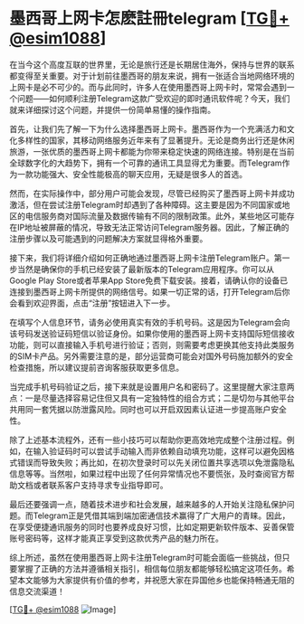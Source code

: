 # 墨西哥上网卡怎麽註冊telegram [[TG💪+ @esim1088](https://t.me/s/esim1088)]

在当今这个高度互联的世界里，无论是旅行还是长期居住海外，保持与世界的联系都变得至关重要。对于计划前往墨西哥的朋友来说，拥有一张适合当地网络环境的上网卡是必不可少的。而与此同时，许多人在使用墨西哥上网卡时，常常会遇到一个问题——如何顺利注册Telegram这款广受欢迎的即时通讯软件呢？今天，我们就来详细探讨这个问题，并提供一份简单易懂的操作指南。

首先，让我们先了解一下为什么选择墨西哥上网卡。墨西哥作为一个充满活力和文化多样性的国家，其移动网络服务近年来有了显著提升。无论是商务出行还是休闲旅游，一张优质的墨西哥上网卡都能为你带来稳定快速的网络连接。特别是在当前全球数字化的大趋势下，拥有一个可靠的通讯工具显得尤为重要。而Telegram作为一款功能强大、安全性能极高的聊天应用，无疑是很多人的首选。

然而，在实际操作中，部分用户可能会发现，尽管已经购买了墨西哥上网卡并成功激活，但在尝试注册Telegram时却遇到了各种障碍。这主要是因为不同国家或地区的电信服务商对国际流量及数据传输有不同的限制政策。此外，某些地区可能存在IP地址被屏蔽的情况，导致无法正常访问Telegram服务器。因此，了解正确的注册步骤以及可能遇到的问题解决方案就显得格外重要。

接下来，我们将详细介绍如何正确地通过墨西哥上网卡注册Telegram账户。第一步当然是确保你的手机已经安装了最新版本的Telegram应用程序。你可以从Google Play Store或者苹果App Store免费下载安装。接着，请确认你的设备已连接到墨西哥上网卡所提供的网络信号。如果一切正常的话，打开Telegram后你会看到欢迎界面，点击“注册”按钮进入下一步。

在填写个人信息环节，请务必使用真实有效的手机号码。这是因为Telegram会向该号码发送验证码短信以验证身份。如果你使用的墨西哥上网卡支持国际短信接收功能，则可以直接输入手机号进行验证；否则，则需要考虑更换其他支持此类服务的SIM卡产品。另外需要注意的是，部分运营商可能会对国外号码施加额外的安全检查措施，所以建议提前咨询客服获取更多信息。

当完成手机号码验证之后，接下来就是设置用户名和密码了。这里提醒大家注意两点：一是尽量选择容易记住但又具有一定独特性的组合方式；二是切勿与其他平台共用同一套凭据以防泄露风险。同时也可以开启双因素认证进一步提高账户安全性。

除了上述基本流程外，还有一些小技巧可以帮助你更高效地完成整个注册过程。例如，在输入验证码时可以尝试手动输入而非依赖自动填充功能，这样可以避免因格式错误而导致失败；再比如，在初次登录时可以先关闭位置共享选项以免泄露隐私信息等等。当然啦，如果过程中出现了任何异常情况也不要慌张，及时查阅官方帮助文档或者联系客户支持寻求专业指导即可。

最后还要强调一点，随着技术进步和社会发展，越来越多的人开始关注隐私保护问题。而Telegram正是凭借其端到端加密通信技术赢得了广大用户的青睐。因此，在享受便捷通讯服务的同时也要养成良好习惯，比如定期更新软件版本、妥善保管账号密码等，这样才能真正享受到这款优秀产品的魅力所在。

综上所述，虽然在使用墨西哥上网卡注册Telegram时可能会面临一些挑战，但只要掌握了正确的方法并遵循相关指引，相信每位朋友都能够轻松搞定这项任务。希望本文能够为大家提供有价值的参考，并祝愿大家在异国他乡也能保持畅通无阻的信息交流渠道！

[[TG💪+ @esim1088](https://t.me/s/esim1088) ![Image](https://i.postimg.cc/4NQfJmqS/Snipaste-2025-05-13-00-14-12.png)]